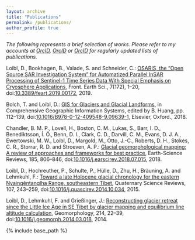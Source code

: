 ```yaml
---
layout: archive
title: "Publications"
permalink: /publications/
author_profile: true
---
```


*The following represents a brief selection of works.*
*Please refer to my accounts at [OrcID]({{author.orcid}}), [OrcID]({{author.researchgate}}) or [OrcID]({{author.googlescholar}}) for regularly updated lists of publications.*

Loibl, D., Bookhagen, B., Valade, S. and Schneider, C.: [OSARIS, the “Open Source SAR Investigation System” for Automatized Parallel InSAR Processing of Sentinel-1 Time Series Data With Special Emphasis on Cryosphere Applications](https://doi.org/10.3389/feart.2019.00172), Front. Earth Sci., 7(172), 1–20, doi:[10.3389/feart.2019.00172](https://doi.org/10.3389/feart.2019.00172), 2019.

Bolch, T. and Loibl, D.: [GIS for Glaciers and Glacial Landforms](https://10.1016/B978-0-12-409548-9.09639-1), in Comprehensive Geographic Information Systems, edited by B. Huang, pp. 112–139, doi:[10.1016/B978-0-12-409548-9.09639-1](https://10.1016/B978-0-12-409548-9.09639-1), Elsevier, Oxford., 2018.

Chandler, B. M. P., Lovell, H., Boston, C. M., Lukas, S., Barr, I. D., Benediktsson, Í. Ö., Benn, D. I., Clark, C. D., Darvill, C. M., Evans, D. J. A., Ewertowski, M. W., Loibl, D., Margold, M., Otto, J.-C., Roberts, D. H., Stokes, C. R., Storrar, R. D. and Stroeven, A. P.: [Glacial geomorphological mapping: A review of approaches and frameworks for best practice](https://doi.org/10.1016/j.earscirev.2018.07.015), Earth-Science Reviews, 185, 806–846, doi:[10.1016/j.earscirev.2018.07.015](https://doi.org/10.1016/j.earscirev.2018.07.015), 2018.

Loibl, D., Hochreuther, P., Schulte, P., Hülle, D., Zhu, H., Bräuning, A. and Lehmkuhl, F.: [Toward a late Holocene glacial chronology for the eastern Nyainqêntanglha Range, southeastern Tibet](https://doi.org/10.1016/j.quascirev.2014.10.034), Quaternary Science Reviews, 107, 243–259, doi:[10.1016/j.quascirev.2014.10.034](https://doi.org/10.1016/j.quascirev.2014.10.034), 2015.

Loibl, D., Lehmkuhl, F. and Grießinger, J.: [Reconstructing glacier retreat since the Little Ice Age in SE Tibet by glacier mapping and equilibrium line altitude calculation](https://doi.org/doi:10.1016/j.geomorph.2014.03.018), Geomorphology, 214, 22–39, doi:[10.1016/j.geomorph.2014.03.018](https://doi.org/doi:10.1016/j.geomorph.2014.03.018), 2014.


{% include base_path %}




